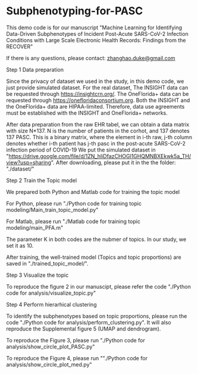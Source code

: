 # Subphenotyping-for-PASC
This demo code is for our manuscript "Machine Learning for Identifying Data-Driven Subphenotypes of Incident Post-Acute SARS-CoV-2 Infection Conditions with Large Scale Electronic Health Records: Findings from the RECOVER"

If there is any questions, please contact: zhanghao.duke@gmail.com

Step 1 Data preparation

Since the privacy of dataset we used in the study, in this demo code, we just provide simulated dataset. 
For the real dataset, The INSIGHT data can be requested through https://insightcrn.org/. The OneFlorida+ data can be requested through https://onefloridaconsortium.org. Both the INSIGHT and the OneFlorida+ data are HIPAA-limited. Therefore, data use agreements must be established with the INSIGHT and OneFlorida+ networks. 

After data preparation from the raw EHR tabel, we can obtain a data matrix with size N*137. N is the number of patients in the corhot, and 137 denotes 137 PASC. This is a binary matrix, where the element in i-th raw, j-th column denotes whether i-th patient has j-th pasc in the post-acute SARS-CoV-2 infection period of COVID-19
We put the simulated dataset in "https://drive.google.com/file/d/1ZN_hIiDfazCHOGl1GHQMNBXEkwk5a_TH/view?usp=sharing". After downloading, please put it in the the folder: "./dataset/"

Step 2 Train the Topic model

We prepared both Python and Matlab code for training the topic model

For Python,
please run "./Python code for training topic modeling/Main_train_topic_model.py"

For Matlab,
please run "./Matlab code for training topic modeling/main_PFA.m"

The parameter K in both codes are the nubmer of topics. In our study, we set it as 10.

After training, the well-trained model (Topics and topic proportions) are saved in "./trained_topic_model/".


Step 3 Visualize the topic

To reproduce the figure 2 in our manuscipt, please refer the code 
"./Python code for analysis/visualize_topic.py"

Step 4 Perform hierarhical clustering

To identify the subphenotypes based on topic proportions, please run the code "./Python code for analysis/perform_clustering.py". It will also reproduce the Supplemental figure 5 (UMAP and dendrogram).

To reproduce the Figure 3, please run "./Python code for analysis/show_circle_plot_PASC.py"

To reproduce the Figure  4, please run ""./Python code for analysis/show_circle_plot_med.py"

